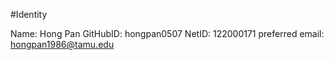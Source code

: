#Identity

Name: Hong Pan
GitHubID: hongpan0507
NetID: 122000171
preferred email: hongpan1986@tamu.edu
